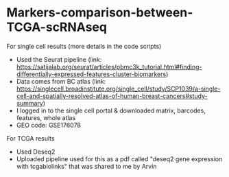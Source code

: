 # Markers-comparison-between-TCGA-scRNAseq

For single cell results (more details in the code scripts)
- Used the Seurat pipeline (link: https://satijalab.org/seurat/articles/pbmc3k_tutorial.html#finding-differentially-expressed-features-cluster-biomarkers)
- Data comes from BC atlas (link: https://singlecell.broadinstitute.org/single_cell/study/SCP1039/a-single-cell-and-spatially-resolved-atlas-of-human-breast-cancers#study-summary)
- I logged in to the single cell portal & downloaded matrix, barcodes, features, whole atlas
- GEO code: GSE176078 

For TCGA results
- Used Deseq2 
- Uploaded pipeline used for this as a pdf called "deseq2 gene expression with tcgabiolinks" that was shared to me by Arvin

